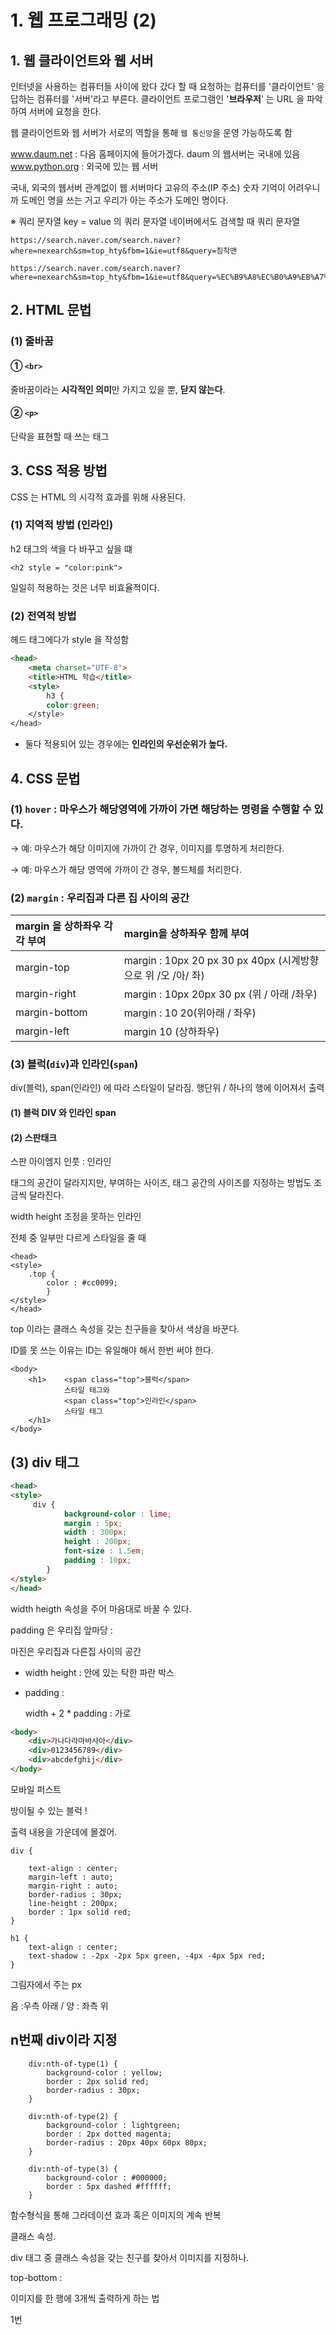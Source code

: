 # 1. 웹 프로그래밍 (2)

## 1. 웹 클라이언트와 웹 서버

인터넷을 사용하는 컴퓨터들 사이에 왔다 갔다 할 때 요청하는 컴퓨터를 '클라이언트' 응답하는 컴퓨터를 '서버'라고 부른다.
클라이언트 프로그램인 '**브라우저**' 는 URL 을 파악하여 서버에 요청을 한다.


웹 클라이언트와 웹 서버가 서로의 역할을 통해 `웹 통신망`을 운영 가능하도록 함


www.daum.net : 다음 홈페이지에 들어가겠다. daum 의 웹서버는 국내에 있음
www.python.org : 외국에 있는 웹 서버


국내, 외국의 웹서버 관계없이 웹 서버마다 고유의 주소(IP 주소) 숫자 기억이 어려우니까 도메인 명을 쓰는 거고 우리가 아는 주소가 도메인 명이다. 

※ 쿼리 문자열
key = value 의 쿼리 문자열
네이버에서도 검색할 때 쿼리 문자열

```
https://search.naver.com/search.naver?where=nexearch&sm=top_hty&fbm=1&ie=utf8&query=침착맨
```

```
https://search.naver.com/search.naver?where=nexearch&sm=top_hty&fbm=1&ie=utf8&query=%EC%B9%A8%EC%B0%A9%EB%A7%A8
```

## 2. HTML 문법
### (1) 줄바꿈
#### ① `<br>`

줄바꿈이라는 **시각적인 의미**만 가지고 있을 뿐, **닫지 않는다**.

#### ② `<p>`

단락을 표현할 때 쓰는 태그



## 3. CSS 적용 방법
CSS 는 HTML 의 시각적 효과를 위해 사용된다.

### (1) 지역적 방법 (인라인)

h2 태그의 색을 다 바꾸고 싶을 떄

```
<h2 style = "color:pink">
```

일일히 적용하는 것은 너무 비효율적이다.



### (2) 전역적 방법

헤드 태그에다가 style 을 작성함 

```html
<head>
    <meta charset="UTF-8">
    <title>HTML 학습</title>
    <style>
        h3 {
        color:green;
    </style>
</head>
```



* 둘다 적용되어 있는 경우에는 **인라인의 우선순위가 높다.**




## 4. CSS 문법

### (1) `hover` : 마우스가 해당영역에 가까이 가면 해당하는 명령을 수행할 수 있다. 
→ 예: 마우스가 해당 이미지에 가까이 간 경우, 이미지를 투명하게 처리한다.

→ 예: 마우스가 해당 영역에 가까이 간 경우, 볼드체를 처리한다.


### (2) `margin` : 우리집과 다른 집 사이의 공간
| margin 을 상하좌우 **각각** 부여 | margin을 상하좌우 **함께** 부여                              |
| :------------------------------- | :----------------------------------------------------------- |
| margin-top                       | margin : 10px 20 px 30 px 40px (시계방향으로 위 /오 /아/ 좌) |
| margin-right                     | margin : 10px 20px 30 px (위 / 아래  /좌우)                  |
| margin-bottom                    | margin : 10 20(위아래 / 좌우)                                |
| margin-left                      | margin 10 (상하좌우)                                         |










### (3) 블럭(`div`)과 인라인(`span`)
div(블럭), span(인라인) 에 따라 스타일이 달라짐.
행단위 / 하나의 행에 이어져서 출력

#### (1) 블럭 DIV 와 인라인 span



#### (2) 스판태크

스판 아이엠지 인풋 : 인라인

태그의 공간이 달라지지만, 부여하는 사이즈, 태그 공간의 사이즈를 지정하는 방법도 조금씩 달라진다.



width height 조정을 못하는 인라인 

전체 중 일부만 다르게 스타일을 줄 때

```
<head>
<style>
	.top {
    	color : #cc0099;
    	}
</style>
</head>
```

top 이라는 클래스 속성을 갖는 친구들을 찾아서 색상을 바꾼다.

ID를 못 쓰는 이유는 ID는 유일해야 해서 한번 써야 한다.

 

```
<body>
	<h1>	<span class="top">블럭</span> 
			스타일 태그와 
			<span class="top">인라인</span> 
			스타일 태그
	</h1>
</body>
```





## (3) div 태그



```html
<head>
<style>
	 div {
            background-color : lime;
            margin : 5px;
            width : 300px;
            height : 200px;
            font-size : 1.5em;
            padding : 10px;
        }
</style>
</head>
```

width heigth 속성을 주어 마음대로 바꿀 수 있다. 

padding 은 우리집 앞마당 : 

마진은 우리집과 다른집  사이의 공간



* width height : 안에 있는 탁한 파란 박스

* padding  : 

  width + 2 * padding : 가로



```html
<body>
	<div>가나다라마바사아</div>
	<div>0123456789</div>
	<div>abcdefghij</div>
</body>
```







모바일 퍼스트







방이될 수 있는 블럭 !

출력 내용을 가운데에 몰겠어. 

```
div {
  
    text-align : center;
    margin-left : auto;
    margin-right : auto;
    border-radius : 30px;
    line-height : 200px;
    border : 1px solid red;
}
```

```
h1 {
    text-align : center;
    text-shadow : -2px -2px 5px green, -4px -4px 5px red;
}
```

그림자에서 주는 px

음 :우측 아래 / 양 : 좌측 위






## n번째 div이라 지정

```
	div:nth-of-type(1) {
		background-color : yellow;
		border : 2px solid red;
		border-radius : 30px;
	}
```

```
	div:nth-of-type(2) {
		background-color : lightgreen;
		border : 2px dotted magenta;
		border-radius : 20px 40px 60px 80px;
	}
```

```
	div:nth-of-type(3) {
		background-color : #000000;
		border : 5px dashed #ffffff;
	}
```





함수형식을 통해 그라데이션 효과 혹은 이미지의 계속 반복



클래스 속성.

div 태그 중 클래스 속성을 갖는 친구를 찾아서 이미지를 지정하나.

top-bottom : 



이미지를 한 행에 3개씩 출력하게 하는 법

1번<img> <img> <img> <br>



